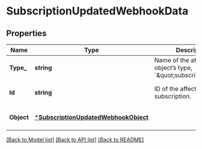 # SubscriptionUpdatedWebhookData

## Properties

 Name       | Type                                                                         | Description                                                                 | Notes                        
------------|------------------------------------------------------------------------------|-----------------------------------------------------------------------------|------------------------------
 **Type_**  | **string**                                                                   | Name of the affected object’s type, &#x60;\&quot;subscription\&quot;&#x60;. | [optional] [default to null] 
 **Id**     | **string**                                                                   | ID of the affected subscription.                                            | [optional] [default to null] 
 **Object** | [***SubscriptionUpdatedWebhookObject**](SubscriptionUpdatedWebhookObject.md) |                                                                             | [optional] [default to null] 

[[Back to Model list]](../README.md#documentation-for-models) [[Back to API list]](../README.md#documentation-for-api-endpoints) [[Back to README]](../README.md)

